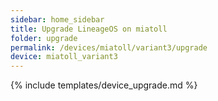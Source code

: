 ```yaml
---
sidebar: home_sidebar
title: Upgrade LineageOS on miatoll
folder: upgrade
permalink: /devices/miatoll/variant3/upgrade
device: miatoll_variant3
---
```

{% include templates/device_upgrade.md %}
